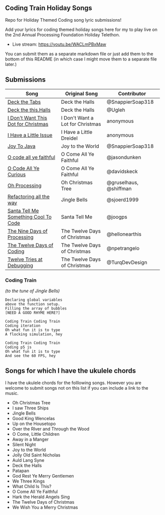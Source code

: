 ## Coding Train Holiday Songs

Repo for Holiday Themed Coding song lyric submissions!

Add your lyrics for coding themed holiday songs here for my to play live on the 2nd Annual Processing Foundation Holiday Telethon.

* Live stream: https://youtu.be/WACLmPBxMaw

You can submit them as a separate markdown file or just add them to the bottom of this README (in which case I might move them to a separate file later.)

## Submissions

| Song                                                                   | Original Song                    | Contributor            |
| ---------------------------------------------------------------------- | -------------------------------- | ---------------------- |
| [Deck the Tabs](Deck%20the%20Tabs.md)                                  | Deck the Halls                   | @SnappierSoap318       |
| [Deck the this.Halls](Deck%20the%20this.Halls.md)                      | Deck the Halls                   | @Ugleh                 |
| [I Don't Want This Dot for Christmas](thisdot.md)                      | I Don't Want a Lot for Christmas | anonymous             |
| [I Have a Little Issue](issue.md)                                      | I Have a Little Dreidel          | anonymous              |
| [Joy To Java](Joy%20To%20Java.md)                                      | Joy to the World                 | @SnappierSoap318       |
| [O code all ye faithful](O%20code%20all%20ye%20faithful.md)            | O Come All Ye Faithful           | @jasondunken           |
| [O Code All Ye Curious](Oh%20Code%20All%20Ye%20Curious.md)             | O Come All Ye Faithful           | @davidskeck            |
| [Oh Processing](Oh%20Processing.md)                                    | Oh Christmas Tree                | @gruselhaus, @shiffman |
| [Refactoring all the way](Refactoring%20all%20the%20way.md)            | Jingle Bells                     | @sjoerd1999            |
| [Santa Tell Me Something Cool To Code](SantaTellMe.md)                 | Santa Tell Me                    | @joogps                |
| [The Nine Days of Processing](The%20Nine%20Days%20of%20Processing.txt) | The Twelve Days of Christmas     | @hellonearthis         |
| [The Twelve Days of Coding](The%20Twelve%20Days%20of%20Coding.md)      | The Twelve Days of Christmas     | @npetrangelo           |
| [Twelve Tries at Debugging](Twelve%20Tries%20at%20Debugging.txt)       | The Twelve Days of Christmas     | @TurqDevDesign                 |
 
### Coding Train
*(to the tune of Jingle Bells)*

```
Declaring global variables
above the function setup.
Filling the array of bubbles
[NEED A GOOD RHYME HERE?]

Coding Train Coding Train
Coding iteration
Oh what fun it is to type
A flocking simulation, hey

Coding Train Coding Train
Coding p5 js
Oh what fun it is to type
And see the 60 FPS, hey
```


## Songs for which I have the ukulele chords

I have the ukulele chords for the folllowing songs. However you are welcome to submit songs not on this list if you can include a link to the music.

* Oh Christmas Tree
* I saw Three Ships
* Jingle Bells
* Good King Wencelas
* Up on the Housetopo
* Over the RIver and Through the Wood
* O Come, Little Children
* Away in a Manger
* Silent Night
* Joy to the World
* Jolly Old Saint Nicholas
* Auld Lang Syne
* Deck the Halls
* Patapan
* God Rest Ye Merry Gentlemen
* We Three Kings
* What Child Is This?
* O Come All Ye Faithful
* Hark the Herald Angels Sing
* The Twelve Days of Christmas
* We Wish You a Merry Christmas


